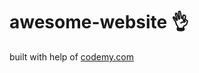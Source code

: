 # awesome-website :ok_hand:                                                                                                                                 
built with help of <a href="http://johnelder.com/">codemy.com</a>
